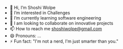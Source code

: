 - 👋 Hi, I’m Shoshi Wolpe
- 👀 I’m interested in Challenges
- 🌱 I’m currently learning software engineering
- 💞️ I am looking to collaborate on innovative projects
- 📫 How to reach me  shoshiwolpe@gmail.com
- 😄 Pronouns: ...
- ⚡ Fun fact: "I'm not a nerd, I'm just smarter than you."

<!---
shoshiGit/shoshiGit is a ✨ special ✨ repository because its `README.md` (this file) appears on your GitHub profile.
You can click the Preview link to take a look at your changes.
--->

